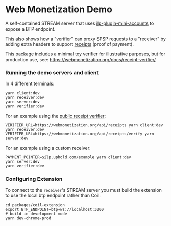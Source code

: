 # Web Monetization Demo

A self-contained STREAM server that uses
[ilp-plugin-mini-accounts](https://github.com/interledgerjs/ilp-plugin-mini-accounts) to
expose a BTP endpoint.

This also shows how a "verifier" can proxy SPSP requests to a "receiver" by
adding extra headers to support [receipts](https://github.com/interledger/webmonetization.org/pull/51) (proof of payment).

This package includes a minimal toy verifier for illustrative purposes, but for production use, see:
https://webmonetization.org/docs/receipt-verifier/

### Running the demo servers and client

In 4 different terminals:

```
yarn client:dev
yarn receiver:dev
yarn server:dev
yarn verifier:dev
```

For an example using the [public receipt verifier](https://webmonetization.org/docs/receipt-verifier/#use-our-publicly-available-receipt-verifier):

```
VERIFIER_URL=https://webmonetization.org/api/receipts yarn client:dev
yarn receiver:dev
VERIFIER_URL=https://webmonetization.org/api/receipts/verify yarn server:dev
```

For an example using a custom receiver:

```
PAYMENT_POINTER=$ilp.uphold.com/example yarn client:dev
yarn server:dev
yarn verifier:dev
```

### Configuring Extension

To connect to the `receiver`'s STREAM server you must build the extension
to use the local btp endpoint rather than Coil:

```shell script
cd packages/coil-extension
export BTP_ENDPOINT=btp+ws://localhost:3000
# build in development mode
yarn dev-chrome-prod
```
